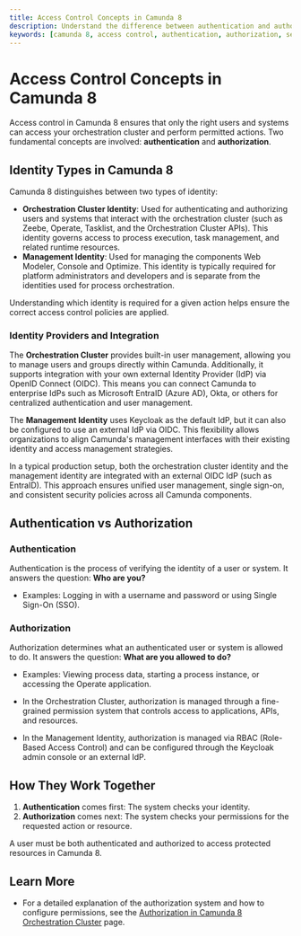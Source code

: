 ```yaml
---
title: Access Control Concepts in Camunda 8
description: Understand the difference between authentication and authorization in Camunda 8, and how they work together to secure your orchestration cluster.
keywords: [camunda 8, access control, authentication, authorization, security, orchestration cluster]
---
```


# Access Control Concepts in Camunda 8

Access control in Camunda 8 ensures that only the right users and systems can access your orchestration cluster and perform permitted actions. Two fundamental concepts are involved: **authentication** and **authorization**.

## Identity Types in Camunda 8

Camunda 8 distinguishes between two types of identity:

- **Orchestration Cluster Identity**: Used for authenticating and authorizing users and systems that interact with the orchestration cluster (such as Zeebe, Operate, Tasklist, and the Orchestration Cluster APIs). This identity governs access to process execution, task management, and related runtime resources.
- **Management Identity**: Used for managing the components Web Modeler, Console and Optimize. This identity is typically required for platform administrators and developers and is separate from the identities used for process orchestration.

Understanding which identity is required for a given action helps ensure the correct access control policies are applied.

### Identity Providers and Integration

The **Orchestration Cluster** provides built-in user management, allowing you to manage users and groups directly within Camunda. Additionally, it supports integration with your own external Identity Provider (IdP) via OpenID Connect (OIDC). This means you can connect Camunda to enterprise IdPs such as Microsoft EntraID (Azure AD), Okta, or others for centralized authentication and user management.

The **Management Identity** uses Keycloak as the default IdP, but it can also be configured to use an external IdP via OIDC. This flexibility allows organizations to align Camunda's management interfaces with their existing identity and access management strategies.

In a typical production setup, both the orchestration cluster identity and the management identity are integrated with an external OIDC IdP (such as EntraID). This approach ensures unified user management, single sign-on, and consistent security policies across all Camunda components.

## Authentication vs Authorization

### Authentication

Authentication is the process of verifying the identity of a user or system. It answers the question: **Who are you?**

- Examples: Logging in with a username and password or using Single Sign-On (SSO).

### Authorization

Authorization determines what an authenticated user or system is allowed to do. It answers the question: **What are you allowed to do?**

- Examples: Viewing process data, starting a process instance, or accessing the Operate application.

- In the Orchestration Cluster, authorization is managed through a fine-grained permission system that controls access to applications, APIs, and resources.
- In the Management Identity, authorization is managed via RBAC (Role-Based Access Control) and can be configured through the Keycloak admin console or an external IdP.

## How They Work Together

1. **Authentication** comes first: The system checks your identity.
2. **Authorization** comes next: The system checks your permissions for the requested action or resource.

A user must be both authenticated and authorized to access protected resources in Camunda 8.

## Learn More

- For a detailed explanation of the authorization system and how to configure permissions, see the [Authorization in Camunda 8 Orchestration Cluster](./authorizations.md) page.
